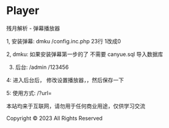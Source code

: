 # Player

残月解析 -  弹幕播放器

1, 安装弹幕:  dmku  /config.inc.php  23行 1改成0

2, dmku: 如果安装弹幕第一步的了   不需要 canyue.sql 导入数据库

3. 后台:  /admin  /123456

4: 进入后台后， 修改设置播放器，，然后保存一下

5: 使用方式:   /?url=

本站均来于互联网，请勿用于任何商业用途，仅供学习交流

Copyright © 2023 All Rights Reserved
